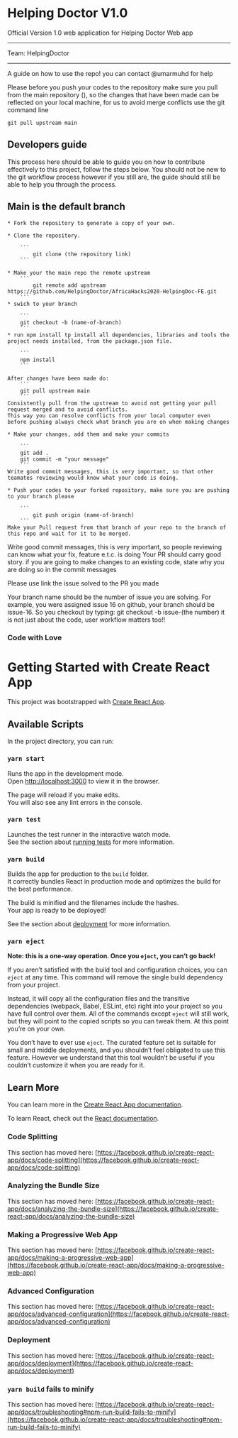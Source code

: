 # Helping Doctor V1.0
Official Version 1.0 web application for Helping Doctor Web app

****************
Team: HelpingDoctor
****************

A guide on how to use the repo!
you can contact @umarmuhd for help

Please before you push your codes to the repository make sure you pull from the main repository (), so the changes that have been made can be reflected on your local machine, for us to avoid merge conflicts use the git command line
   
    git pull upstream main

## Developers guide

This process here should be able to guide you on how to contribute effectively to this project, follow the steps below. You should not be new to the git workflow process however if you still are, the guide should still be able to help you through the process.

## Main is the default branch

    * Fork the repository to generate a copy of your own.

    * Clone the repository.

        ```
            git clone (the repository link)
        ```
        
    * Make your the main repo the remote upstream 
        ```
            git remote add upstream https://github.com/HelpingDoctor/AfricaHacks2020-HelpingDoc-FE.git
        ```
    * swich to your branch 

        ```
        git checkout -b (name-of-branch)
        ```
    * run npm install tp install all dependencies, libraries and tools the project needs installed, from the package.json file.

        ```
        npm install
        ```

    After changes have been made do:
        ```
        git pull upstream main
        ```
    Consistently pull from the upstream to avoid not getting your pull request merged and to avoid conflicts.
    This way you can resolve conflicts from your local computer even before pushing always check what branch you are on when making changes
    
    * Make your changes, add them and make your commits

        ``` 
        git add .
        git commit -m "your message"
        ```
    Write good commit messages, this is very important, so that other teamates reviewing would know what your code is doing.

    * Push your codes to your forked repository, make sure you are pushing to your branch please
        
        ```
            git push origin (name-of-branch)
        ```
    Make your Pull request from that branch of your repo to the branch of this repo and wait for it to be merged.

Write good commit messages, this is very important, so people reviewing can know what your fix, feature e.t.c. is doing
Your PR should carry good story. 
if you are going to make changes to an existing code, state why you are doing so in the commit messages

Please use link the issue solved to the PR you made

Your branch name should be the number of issue you are solving. For example, you were assigned issue 16 on github, your branch should be issue-16. So you checkout by typing: git checkout -b issue-(the number)
it is not just about the code, user workflow matters too!!

### Code with Love

# Getting Started with Create React App

This project was bootstrapped with [Create React App](https://github.com/facebook/create-react-app).

## Available Scripts

In the project directory, you can run:

### `yarn start`

Runs the app in the development mode.\
Open [http://localhost:3000](http://localhost:3000) to view it in the browser.

The page will reload if you make edits.\
You will also see any lint errors in the console.

### `yarn test`

Launches the test runner in the interactive watch mode.\
See the section about [running tests](https://facebook.github.io/create-react-app/docs/running-tests) for more information.

### `yarn build`

Builds the app for production to the `build` folder.\
It correctly bundles React in production mode and optimizes the build for the best performance.

The build is minified and the filenames include the hashes.\
Your app is ready to be deployed!

See the section about [deployment](https://facebook.github.io/create-react-app/docs/deployment) for more information.

### `yarn eject`

**Note: this is a one-way operation. Once you `eject`, you can’t go back!**

If you aren’t satisfied with the build tool and configuration choices, you can `eject` at any time. This command will remove the single build dependency from your project.

Instead, it will copy all the configuration files and the transitive dependencies (webpack, Babel, ESLint, etc) right into your project so you have full control over them. All of the commands except `eject` will still work, but they will point to the copied scripts so you can tweak them. At this point you’re on your own.

You don’t have to ever use `eject`. The curated feature set is suitable for small and middle deployments, and you shouldn’t feel obligated to use this feature. However we understand that this tool wouldn’t be useful if you couldn’t customize it when you are ready for it.

## Learn More

You can learn more in the [Create React App documentation](https://facebook.github.io/create-react-app/docs/getting-started).

To learn React, check out the [React documentation](https://reactjs.org/).

### Code Splitting

This section has moved here: [https://facebook.github.io/create-react-app/docs/code-splitting](https://facebook.github.io/create-react-app/docs/code-splitting)

### Analyzing the Bundle Size

This section has moved here: [https://facebook.github.io/create-react-app/docs/analyzing-the-bundle-size](https://facebook.github.io/create-react-app/docs/analyzing-the-bundle-size)

### Making a Progressive Web App

This section has moved here: [https://facebook.github.io/create-react-app/docs/making-a-progressive-web-app](https://facebook.github.io/create-react-app/docs/making-a-progressive-web-app)

### Advanced Configuration

This section has moved here: [https://facebook.github.io/create-react-app/docs/advanced-configuration](https://facebook.github.io/create-react-app/docs/advanced-configuration)

### Deployment

This section has moved here: [https://facebook.github.io/create-react-app/docs/deployment](https://facebook.github.io/create-react-app/docs/deployment)

### `yarn build` fails to minify

This section has moved here: [https://facebook.github.io/create-react-app/docs/troubleshooting#npm-run-build-fails-to-minify](https://facebook.github.io/create-react-app/docs/troubleshooting#npm-run-build-fails-to-minify)
